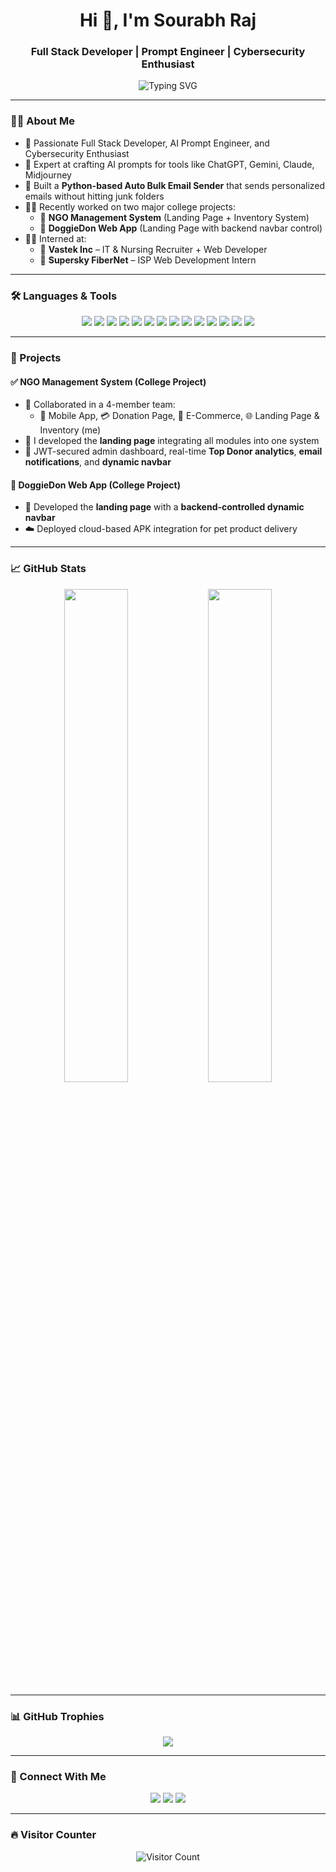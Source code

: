 <h1 align="center">Hi 👋, I'm Sourabh Raj</h1>
<h3 align="center">Full Stack Developer | Prompt Engineer | Cybersecurity Enthusiast</h3>

<p align="center">
  <img src="https://readme-typing-svg.herokuapp.com?font=Fira+Code&size=22&pause=1000&color=3B82F6&center=true&vCenter=true&width=800&lines=Full+Stack+Web+Developer;Cybersecurity+Enthusiast+%7C+AI+Prompt+Engineer;Automation+Tools+Builder+%7C+Intern+@+Vastek+%26+Supersky" alt="Typing SVG" />
</p>

---

### 👨‍💻 About Me

- 🔧 Passionate Full Stack Developer, AI Prompt Engineer, and Cybersecurity Enthusiast
- 🧠 Expert at crafting AI prompts for tools like ChatGPT, Gemini, Claude, Midjourney
- 🤖 Built a **Python-based Auto Bulk Email Sender** that sends personalized emails without hitting junk folders
- 👨‍🎓 Recently worked on two major college projects:
  - 🧾 **NGO Management System** (Landing Page + Inventory System)
  - 🐶 **DoggieDon Web App** (Landing Page with backend navbar control)
- 👨‍💼 Interned at:
  - 🏢 **Vastek Inc** – IT & Nursing Recruiter + Web Developer
  - 🏢 **Supersky FiberNet** – ISP Web Development Intern

---

### 🛠️ Languages & Tools

<p align="center">
  <a href="#"><img src="https://img.shields.io/badge/Next.js-000000?style=for-the-badge&logo=nextdotjs&logoColor=white" /></a>
  <a href="#"><img src="https://img.shields.io/badge/React-20232A?style=for-the-badge&logo=react&logoColor=61DAFB" /></a>
  <a href="#"><img src="https://img.shields.io/badge/TailwindCSS-06B6D4?style=for-the-badge&logo=tailwindcss&logoColor=white" /></a>
  <a href="#"><img src="https://img.shields.io/badge/TypeScript-3178C6?style=for-the-badge&logo=typescript&logoColor=white" /></a>
  <a href="#"><img src="https://img.shields.io/badge/Node.js-339933?style=for-the-badge&logo=nodedotjs&logoColor=white" /></a>
  <a href="#"><img src="https://img.shields.io/badge/Express.js-000000?style=for-the-badge&logo=express&logoColor=white" /></a>
  <a href="#"><img src="https://img.shields.io/badge/Python-3776AB?style=for-the-badge&logo=python&logoColor=white" /></a>
  <a href="#"><img src="https://img.shields.io/badge/Prisma-2D3748?style=for-the-badge&logo=prisma&logoColor=white" /></a>
  <a href="#"><img src="https://img.shields.io/badge/CockroachDB-6933FF?style=for-the-badge&logo=cockroachlabs&logoColor=white" /></a>
  <a href="#"><img src="https://img.shields.io/badge/Redis-DC382D?style=for-the-badge&logo=redis&logoColor=white" /></a>
  <a href="#"><img src="https://img.shields.io/badge/GitHub-181717?style=for-the-badge&logo=github&logoColor=white" /></a>
  <a href="#"><img src="https://img.shields.io/badge/Vercel-000000?style=for-the-badge&logo=vercel&logoColor=white" /></a>
  <a href="#"><img src="https://img.shields.io/badge/Render-46E3B7?style=for-the-badge&logo=render&logoColor=white" /></a>
  <a href="#"><img src="https://img.shields.io/badge/Google Apps Script-4285F4?style=for-the-badge&logo=google&logoColor=white" /></a>
</p>

---

### 🧾 Projects

#### ✅ NGO Management System (College Project)
- 👥 Collaborated in a 4-member team:
  - 📲 Mobile App, 💳 Donation Page, 🛒 E-Commerce, 🌐 Landing Page & Inventory (me)
- 🎨 I developed the **landing page** integrating all modules into one system
- 🔐 JWT-secured admin dashboard, real-time **Top Donor analytics**, **email notifications**, and **dynamic navbar**

#### 🐶 DoggieDon Web App (College Project)
- 🧩 Developed the **landing page** with a **backend-controlled dynamic navbar**
- ☁️ Deployed cloud-based APK integration for pet product delivery

---

### 📈 GitHub Stats

<p align="center">
  <img src="https://github-readme-stats.vercel.app/api?username=raj9661&show_icons=true&theme=tokyonight&hide_border=true" width="45%" />
  <img src="https://github-readme-streak-stats.herokuapp.com/?user=raj9661&theme=tokyonight&hide_border=true" width="45%" />
</p>

---

### 📊 GitHub Trophies

<p align="center">
  <img src="https://github-profile-trophy.vercel.app/?username=raj9661&theme=radical&no-frame=true&no-bg=true&margin-w=4" />
</p>

---

### 🔗 Connect With Me

<p align="center">
  <a href="https://www.linkedin.com/in/sourabh-raj-6a47742a3/"><img src="https://img.shields.io/badge/LinkedIn-Sourabh%20Raj-0077B5?style=for-the-badge&logo=linkedin&logoColor=white" /></a>
  <a href="mailto:rajsourabh958@outlook.com"><img src="https://img.shields.io/badge/Email-Contact%20Me-EA4335?style=for-the-badge&logo=gmail&logoColor=white" /></a>
  <a href="https://gocomfortusa.com"><img src="https://img.shields.io/badge/Portfolio-GoComfortUSA-0A66C2?style=for-the-badge&logo=google-chrome" /></a>
</p>

---

### 🔥 Visitor Counter

<p align="center">
  <img src="https://komarev.com/ghpvc/?username=raj9661&style=flat-square&color=blue" alt="Visitor Count" />
</p>

